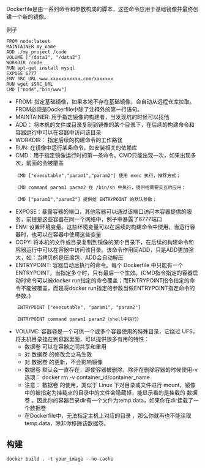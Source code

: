 Dockerfile是由一系列命令和参数构成的脚本，这些命令应用于基础镜像并最终创建一个新的镜像。

例子
```
FROM node:latest
MAINTAINER my_name
ADD ./my_project /code
VOLUME ["/data1", "/data2"]
WORKDIR /code
RUN apt-get install mysql
EXPOSE 6777
ENV SRC_URL www.xxxxxxxxxxx.com/xxxxxxx
RUN wget $SRC_URL
CMD ["node","bin/www"]
```

- FROM: 指定基础镜像，如果本地不存在基础镜像，会自动从远程仓库拉取。FROM必须是Dockerfile中除了注释外的第一行语句。
- MAINTAINER: 用于指定镜像的构建者，当发现坑的时候可以找他
- ADD： 将本机的文件或目录复制到镜像的某个目录下，在后续的构建命令和容器运行中可以在容器中访问该目录
- WORKDIR： 指定后续的构建命令的工作路径
- RUN: 在镜像中运行某条命令，如安装相关的依赖库
- CMD：用于指定镜像运行时的第一条命令。CMD只能出现一次，如果出现多次，前面的会被覆盖
```
    CMD ["executable","param1","param2"] 使用 exec 执行，推荐方式；

    CMD command param1 param2 在 /bin/sh 中执行，提供给需要交互的应用；

    CMD ["param1","param2"] 提供给 ENTRYPOINT 的默认参数；
```
- EXPOSE：暴露容器的端口，其他容器可以通过该端口访问本容器提供的服务，前提是这些容器在同一个网络中，例子中暴露了6777端口
- ENV: 设置环境变量。这些环境变量可以在后续的构建命令中使用，当运行容器时，也可以在容器中使用这些变量
- COPY: 将本机的文件或目录复制到镜像的某个目录下，在后续的构建命令和容器运行中可以在容器中访问该目录。该命令作用同ADD，只是ADD更加强大，如：当拷贝的是压缩包，ADD会自动解压
- ENTRYPOINT: 容器启动后执行的命令。每个 Dockerfile 中只能有一个ENTRYPOINT，当指定多个时，只有最后一个生效。(CMD指令指定的容器启动时命令可以被docker run指定的命令覆盖；而ENTRYPOINT指令指定的命令不能被覆盖，而是将docker run指定的参数当做ENTRYPOINT指定命令的参数。)
```    
    ENTRYPOINT ["executable", "param1", "param2"]

    ENTRYPOINT command param1 param2（shell中执行）
```
- VOLUME: 容器卷是一个可供一个或多个容器使用的特殊目录，它绕过 UFS，将主机目录挂在到容器里面，可以提供很多有用的特性：
	- 数据卷 可以在容器之间共享和重用
	- 对 数据卷 的修改会立马生效
	- 对 数据卷 的更新，不会影响镜像
	- 数据卷 默认会一直存在，即使容器被删除，除非在删除容器的时候使用-v选项： docker rm -v container_id/container_name
	- 注意： 数据卷 的使用，类似于 Linux 下对目录或文件进行 mount，镜像中的被指定为挂载点的目录中的文件会隐藏掉，能显示看的是挂载的 数据卷 。因此你的容器目录dir有一个文件为temp.data，如果你在dir挂载了一个数据卷
	- 在Dockerfile中，无法指定主机上对应的目录
，那么你就再也不能读取temp.data，除非你移除该数据卷。

## 构建
```
docker build . -t your_image --no-cache
```
